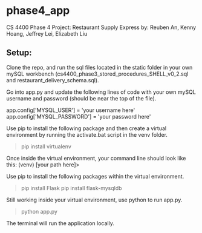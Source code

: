 # phase4_app
CS 4400 Phase 4 Project: Restaurant Supply Express
by: Reuben An, Kenny Hoang, Jeffrey Lei, Elizabeth Liu 
 
## Setup:
Clone the repo, and run the sql files located in the static folder in your own mySQL workbench (cs4400_phase3_stored_procedures_SHELL_v0_2.sql and restaurant_delivery_schema.sql).

Go into app.py and update the following lines of code with your own mySQL username and password (should be near the top of the file).

 app.config['MYSQL_USER'] = 'your username here'
 app.config['MYSQL_PASSWORD'] = 'your password here'

Use pip to install the following package and then create a virtual environment by running the activate.bat script in the venv folder.
 > pip install virtualenv

Once inside the virtual environment, your command line should look like this:
 (venv) [your path here]>

Use pip to install the following packages within the virtual environment.
 > pip install Flask
 > pip install flask-mysqldb

Still working inside your virtual environment, use python to run app.py.
 > python app.py
 
The terminal will run the application locally.
